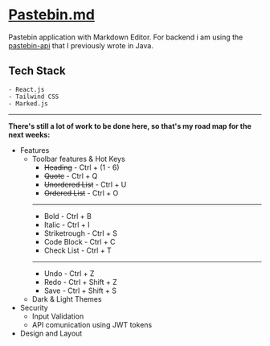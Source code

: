 # [Pastebin.md](https://github.com/kibikalo/pastebin-md)

Pastebin application with Markdown Editor. For backend i am using the [pastebin-api](https://github.com/kibikalo/pastebin-api) that I previously wrote in Java.

## Tech Stack
    - React.js
    - Tailwind CSS
    - Marked.js

***

**There's still a lot of work to be done here, so that's my road map for the next weeks:**

- Features
    - Toolbar features & Hot Keys
        - ~~Heading~~        - Ctrl + (1 - 6)
        - ~~Quote~~          - Ctrl + Q
        - ~~Unordered List~~ - Ctrl + U
        - ~~Ordered List~~   - Ctrl + O
        ***
        - Bold               - Ctrl + B
        - Italic             - Ctrl + I
        - Striketrough       - Ctrl + S
        - Code Block         - Ctrl + C
        - Check List         - Ctrl + T
        ***
        - Undo               - Ctrl + Z
        - Redo               - Ctrl + Shift + Z
        - Save               - Ctrl + Shift + S
    - Dark & Light Themes
- Security
    - Input Validation
    - API comunication using JWT tokens
- Design and Layout